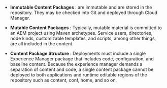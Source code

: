  - **Immutable Content Packages** : are immutable and are stored in the repository. They may be checked into Git and deployed through Cloud Manager.

  - **Mutable Content Packages** : Typically, mutable material is committed to an AEM project using Maven archetypes. Service users, directories, node kinds, customizable templates, and scripts, among other things, are all included in the content.

  - **Content Package Structure** : Deployments must include a single Experience Manager package that includes code, configuration, and baseline content. Because the experience manager demands a separation of content and code, a single content package cannot be deployed to both applications and runtime editable regions of the repository such as content, conf, home, and so on.
